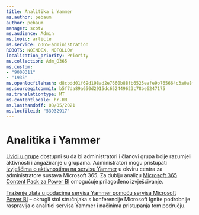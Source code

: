 ```yaml
---
title: Analitika i Yammer
ms.author: pebaum
author: pebaum
manager: scotv
ms.audience: Admin
ms.topic: article
ms.service: o365-administration
ROBOTS: NOINDEX, NOFOLLOW
localization_priority: Priority
ms.collection: Adm_O365
ms.custom:
- "9000311"
- "1935"
ms.openlocfilehash: d8cbdd01f69d198ad2e7660b88fb6525eafe9b765664c3a0a8f958bb713566d1
ms.sourcegitcommit: b5f7da89a650d2915dc652449623c78be6247175
ms.translationtype: MT
ms.contentlocale: hr-HR
ms.lasthandoff: 08/05/2021
ms.locfileid: "53932917"
---
```

# <a name="analytics-and-yammer"></a>Analitika i Yammer

[Uvidi u grupe](https://support.office.com/article/view-group-insights-in-yammer-73f9fa6d-d442-4f25-9194-d5317c9328ab) dostupni su da bi administratori i članovi grupa bolje razumjeli aktivnosti i angažiranje u grupama. Administratori mogu pristupati [izvješćima o aktivnostima na servisu Yammer](https://docs.microsoft.com/microsoft-365/admin/activity-reports/yammer-activity-report) u okviru centra za administratore sustava Microsoft 365. Za dublju analizu [Microsoft 365 Content Pack za Power BI](https://docs.microsoft.com/microsoft-365/admin/usage-analytics/enable-usage-analytics) omogućuje prilagođeno izvješćivanje.

[Traženje zlata u podacima servisa Yammer pomoću servisa Microsoft Power BI](https://aka.ms/MiningYammerDataIgnite2017) – okrugli stol stručnjaka s konferencije Microsoft Ignite podrobnije raspravlja o analitici servisa Yammer i načinima pristupanja tom području.
